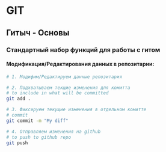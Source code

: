 # GIT



## Гитыч - Основы

### Стандартный набор функций для работы с  гитом

#### Модификация/Редактирования данных в репозитарии:
```bash
# 1. Модифим/Редактируем данные репозитария

# 2. Подхватываем текщие изменения для комитта
# to include in what will be committed
git add .

# 3. Фиксируем текущие изменения в отдельном комитте
# commit 
git commit -m "My diff"

# 4. Отправляем изменения на github
# to push to github repo
git push
```

